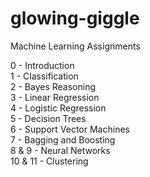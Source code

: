 # glowing-giggle

Machine Learning Assignments <br/>

0 - Introduction <br/>
1 - Classification <br/>
2 - Bayes Reasoning <br/>
3 - Linear Regression <br/>
4 - Logistic Regression <br/>
5 - Decision Trees <br/>
6 - Support Vector Machines <br/>
7 - Bagging and Boosting <br/>
8 & 9 - Neural Networks <br/>
10 & 11 - Clustering <br/>
